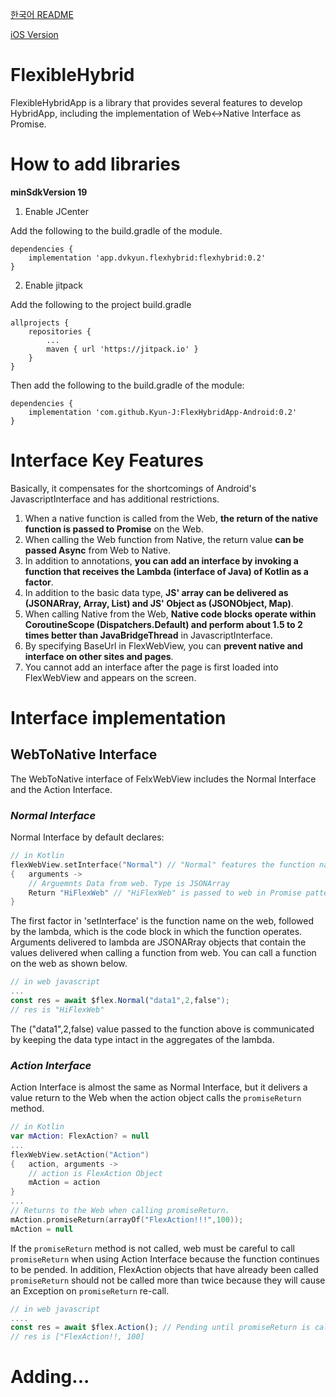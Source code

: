 
[한국어 README](https://github.com/Kyun-J/FlexHybridApp-Android/blob/master/README-ko.md)

[iOS Version](https://github.com/Kyun-J/FlexHybridApp-iOS)

# FlexibleHybrid

FlexibleHybridApp is a library that provides several features to develop HybridApp, including the implementation of Web<->Native Interface as Promise.

# How to add libraries

**minSdkVersion 19**

1. Enable JCenter

Add the following to the build.gradle of the module.
```Gradle
dependencies {
    implementation 'app.dvkyun.flexhybrid:flexhybrid:0.2'
}
```
2. Enable jitpack

Add the following to the project build.gradle
```Gradle
allprojects {
    repositories {
        ...
        maven { url 'https://jitpack.io' }
    }
}
```
Then add the following to the build.gradle of the module:
```Gradle
dependencies {
    implementation 'com.github.Kyun-J:FlexHybridApp-Android:0.2'
}
```

# Interface Key Features
Basically, it compensates for the shortcomings of Android's JavascriptInterface and has additional restrictions.
1. When a native function is called from the Web, **the return of the native function is passed to Promise** on the Web.
2. When calling the Web function from Native, the return value **can be passed Async** from Web to Native.
3. In addition to annotations, **you can add an interface by invoking a function that receives the Lambda (interface of Java) of Kotlin as a factor**.
4. In addition to the basic data type, **JS' array can be delivered as (JSONARray, Array, List) and JS' Object as (JSONObject, Map)**.
5. When calling Native from the Web, **Native code blocks operate within CoroutineScope (Dispatchers.Default) and perform about 1.5 to 2 times better than JavaBridgeThread** in JavascriptInterface.
6. By specifying BaseUrl in FlexWebView, you can **prevent native and interface on other sites and pages**.
7. You cannot add an interface after the page is first loaded into FlexWebView and appears on the screen.

# Interface implementation
## WebToNative Interface
The WebToNative interface of FelxWebView includes the Normal Interface and the Action Interface.
### ***Normal Interface***
Normal Interface by default declares:
```kt
// in Kotlin
flexWebView.setInterface("Normal") // "Normal" features the function name in Web JavaScript.
{   arguments ->
    // Arguemnts Data from web. Type is JSONArray
    Return "HiFlexWeb" // "HiFlexWeb" is passed to web in Promise pattern.
}
```
The first factor in 'setInterface' is the function name on the web, followed by the lambda, which is the code block in which the function operates.
Arguments delivered to lambda are JSONARray objects that contain the values delivered when calling a function from web.
You can call a function on the web as shown below.
```js
// in web javascript
...
const res = await $flex.Normal("data1",2,false");
// res is "HiFlexWeb"
```
The ("data1",2,false) value passed to the function above is communicated by keeping the data type intact in the aggregates of the lambda.

### ***Action Interface***
Action Interface is almost the same as Normal Interface, but it delivers a value return to the Web when the action object calls the `promiseReturn` method.
```kt
// in Kotlin
var mAction: FlexAction? = null
...
flexWebView.setAction("Action")
{   action, arguments ->
    // action is FlexAction Object
    mAction = action
}
...
// Returns to the Web when calling promiseReturn.
mAction.promiseReturn(arrayOf("FlexAction!!!",100));
mAction = null
```
If the `promiseReturn` method is not called, web must be careful to call `promiseReturn` when using Action Interface because the function continues to be pended.
In addition, FlexAction objects that have already been called `promiseReturn` should not be called more than twice because they will cause an Exception on `promiseReturn` re-call.
```js
// in web javascript
....
const res = await $flex.Action(); // Pending until promiseReturn is called...
// res is ["FlexAction!!, 100]
```

# Adding...
